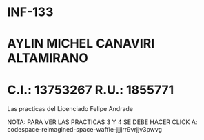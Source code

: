 # INF-133
# AYLIN MICHEL CANAVIRI ALTAMIRANO
# C.I.: 13753267       R.U.: 1855771
Las practicas del Licenciado Felipe Andrade

NOTA: PARA VER LAS PRACTICAS 3 Y 4 SE DEBE 
HACER CLICK A: codespace-reimagined-space-waffle-jjjjrr9vrjjv3pwvg
